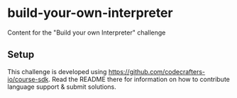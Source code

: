 # build-your-own-interpreter

Content for the "Build your own Interpreter" challenge

## Setup

This challenge is developed using https://github.com/codecrafters-io/course-sdk. Read the README there for information
on how to contribute language support & submit solutions.
